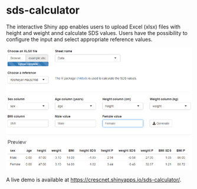 # sds-calculator

The interactive Shiny app enables users to upload Excel (xlsx) files with height and weight annd calculate SDS values.
Users have the possibility to configure the input and select appropriate reference values.

![Screenshot of the input configuration interface](images/input_configuration.png)

A live demo is available at <https://crescnet.shinyapps.io/sds-calculator/>.
